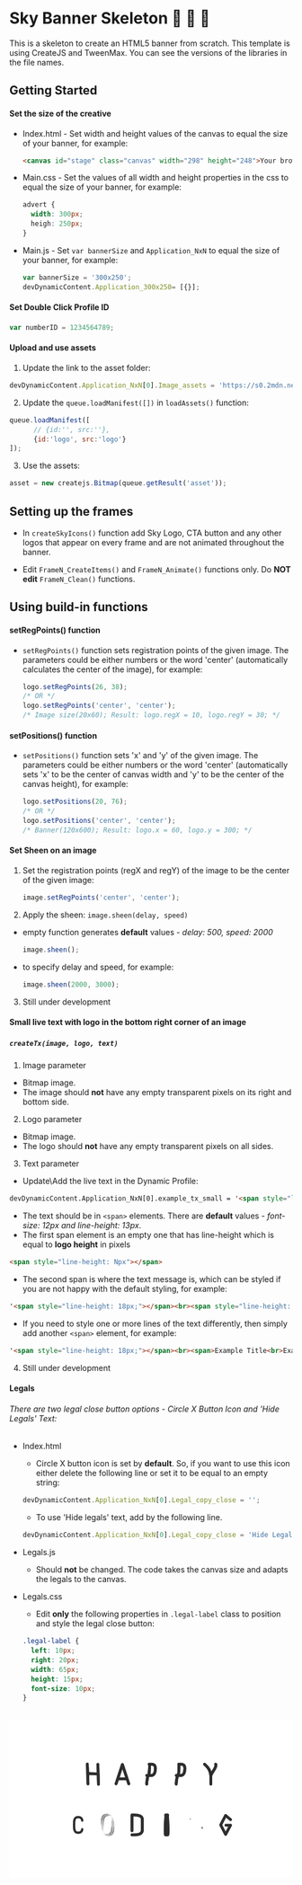 # Sky Banner Skeleton :palm_tree: :monkey: :lollipop: 

This is a skeleton to create an HTML5 banner from scratch. This template is using CreateJS and TweenMax. You can see the versions of the libraries in the file names.   

## Getting Started


#### Set the size of the creative

* Index.html - Set width and height values of the canvas to equal the size of your banner, for example:

    ```html
    <canvas id="stage" class="canvas" width="298" height="248">Your browser does not support the HTML canvas element</canvas>
    ```

* Main.css - Set the values of all width and height properties in the css to equal the size of your banner, for example:

    ```css
    advert {
      width: 300px;
      heigh: 250px;
    }
    ```

* Main.js - Set `var bannerSize` and `Application_NxN` to equal the size of your banner, for example:
   
    ```javascript
    var bannerSize = '300x250';
    devDynamicContent.Application_300x250= [{}];
    ```

#### Set Double Click Profile ID
```javascript     
var numberID = 1234564789;
```    

#### Upload and use assets
1. Update the link to the asset folder:
  ```javascript
  devDynamicContent.Application_NxN[0].Image_assets = 'https://s0.2mdn.net/ads/richmedia/studio/NumberForlder/';
  ```

2. Update the `queue.loadManifest([])` in `loadAssets()` function:
  ```javascript
  queue.loadManifest([
        // {id:'', src:''},
        {id:'logo', src:'logo'}
  ]);
  ```

3. Use the assets:
  ```javascript
  asset = new createjs.Bitmap(queue.getResult('asset'));
  ```

## Setting up the frames

* In `createSkyIcons()` function add Sky Logo, CTA button and any other logos that appear on every frame and are not animated throughout the banner.

* Edit `FrameN_CreateItems()` and `FrameN_Animate()` functions only. Do **NOT edit** `FrameN_Clean()` functions.


## Using build-in functions 
#### setRegPoints() function
* ``setRegPoints()`` function sets registration points of the given image. The parameters could be either numbers or the word 'center' (automatically calculates the center of the image), for example:

    ```javascript
    logo.setRegPoints(26, 38);
    /* OR */
    logo.setRegPoints('center', 'center');
    /* Image size(20x60); Result: logo.regX = 10, logo.regY = 30; */
    ```

####  setPositions() function
* ``setPositions()`` function sets 'x' and 'y' of the given image. The parameters could be either numbers or the word 'center' (automatically sets 'x' to be the center of canvas width and 'y' to be the center of the canvas height), for example:

    ```javascript
    logo.setPositions(20, 76); 
    /* OR */
    logo.setPositions('center', 'center'); 
    /* Banner(120x600); Result: logo.x = 60, logo.y = 300; */
    ```

####  Set Sheen on an image       
1. Set the registration points (regX and regY) of the image to be the center of the given image:

    ```javascript
    image.setRegPoints('center', 'center');
    ```

2. Apply the sheen: `image.sheen(delay, speed)`
  * empty function generates __default__ values - _delay: 500, speed: 2000_
    
    ```javascript
    image.sheen();
    ```

  * to specify delay and speed, for example:
    
    ```javascript
    image.sheen(2000, 3000);
    ```

3. Still under development

<!-- Add extra value for position to the left with arguments -->
#### Small live text with logo in the bottom right corner of an image
##### `createTx(image, logo, text)`
1. Image parameter
  * Bitmap image.
  * The image should __not__ have any empty transparent pixels on its right and bottom side.
2. Logo parameter
  * Bitmap image.
  * The logo should __not__ have any empty transparent pixels on all sides.
3. Text parameter

<!-- DeFault line-height: 13px;
    z-index: 2;
    text-align: right; values -->

  * Update\Add the live text in the Dynamic Profile:

  ```html
  devDynamicContent.Application_NxN[0].example_tx_small = '<span style="line-height: 18px;"></span><br><span>Example Title<br>Example Season<br>Example Availability</span>';
  ```

  * The text should be in `<span>` elements. There are __default__ values - _font-size: 12px and line-height: 13px_.
  * The first span element is an empty one that has line-height which is equal to __logo height__ in pixels
  
  ```html
  <span style="line-height: Npx"></span>
  ```

  * The second span is where the text message is, which can be styled if you are not happy with the default styling, for example:
  
  ```html
  '<span style="line-height: 18px;"></span><br><span style="line-height: 22px; font-size: 20px;">Example Title<br>Example Season<br>Example Availability</span>'
  ```

  * If you need to style one or more lines of the text differently, then simply add another `<span>` element, for example:
  
  ```html
  '<span style="line-height: 18px;"></span><br><span>Example Title<br>Example Season<br></span><span style="line-height: 22px; font-size: 20px;">Example Availability</span>'
  ```

4. Still under development

#### Legals
###### There are _two_ legal close button options - Circle X Button Icon and 'Hide Legals' Text:
* Index.html 
    * Circle X button icon is set by __default__. So, if you want to use this icon either delete the following line or set it to be equal to an empty string:
    ```javascript
    devDynamicContent.Application_NxN[0].Legal_copy_close = '';
    ```

    * To use 'Hide legals' text, add by the following line.
    ```javascript
    devDynamicContent.Application_NxN[0].Legal_copy_close = 'Hide Legals';
    ```

* Legals.js 
    * Should __not__ be changed. The code takes the canvas size and adapts the legals to the canvas.

* Legals.css

    * Edit __only__ the following properties in `.legal-label` class to position and style the legal close button:
    ```css
    .legal-label {
      left: 10px;
      right: 20px;
      width: 65px;
      height: 15px;
      font-size: 10px;
    }
    ```

## 
![myimage-alt-tag](bottom.gif)
